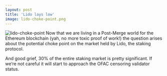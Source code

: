 ```yaml
---
layout: post
title: 'Lido lays low'
image: lido-choke-point.png
---
```


![lido-choke-point]({{site.url}}/assets/img/lido-choke-point.png)
Now that we are living in a Post-Merge world for the Ethereum blockchain (yah, no more toxic proof of work!) the question arises about the potential choke point on the market held by Lido, the staking protocol. 

And good grief, 30% of the entire staking market is pretty significant. If we’re not careful it will start to approach the OFAC censoring validator status. 
